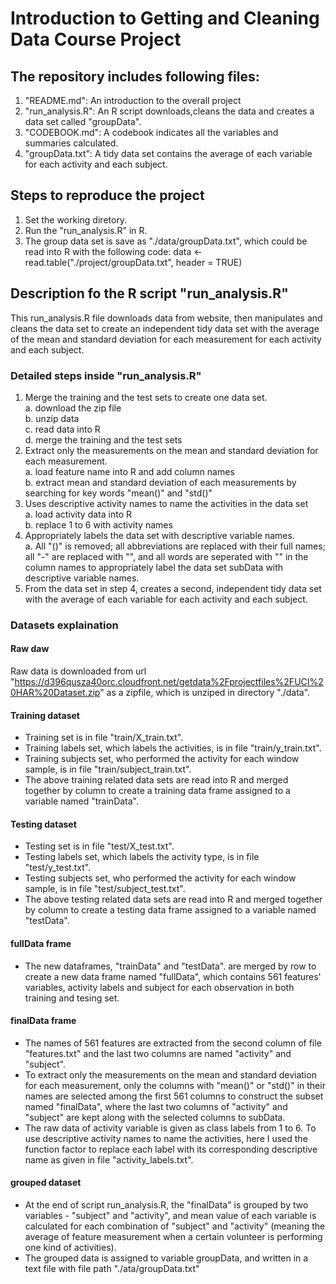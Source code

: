 # Introduction to Getting and Cleaning Data Course Project
## The repository includes following files:
1. "README.md": An introduction to the overall project
2. "run_analysis.R": An R script downloads,cleans the data and creates a data set called "groupData".
3. "CODEBOOK.md": A codebook indicates all the variables and summaries calculated.
4. "groupData.txt":  A tidy data set contains the average of each variable for each activity and each subject.

## Steps to reproduce the project
1. Set the working diretory.
2. Run the "run_analysis.R" in R.
3. The group data set is save as "./data/groupData.txt", which could be read into R with the following code: 
   data <- read.table("./project/groupData.txt", header = TRUE)

## Description fo the R script "run_analysis.R"
This run_analysis.R file downloads data from website, then manipulates and cleans the data set to create an independent tidy data set with the average of the mean and standard deviation for each measurement for each activity and each subject.

### Detailed steps inside "run_analysis.R"
1. Merge the training and the test sets to create one data set.  
   a. download the zip file   
   b. unzip data  
   c. read data into R  
   d. merge the training and the test sets  
2.  Extract only the measurements on the mean and standard deviation for each measurement.   
   a. load feature name into R and add column names  
   b. extract mean and standard deviation of each measurements by searching for key words "mean()" and "std()"  
3. Uses descriptive activity names to name the activities in the data set  
   a. load activity data into R  
   b. replace 1 to 6 with activity names  
4. Appropriately labels the data set with descriptive variable names.  
   a. All "()" is removed; all abbreviations are replaced with their full names; all "-" are replaced with "", and all words are seperated with "" in the column names to appropriately label the data set subData with descriptive variable names.  
5. From the data set in step 4, creates a second, independent tidy data set with the average of each variable for each activity and each subject.

### Datasets explaination
#### Raw daw 
Raw data is downloaded from url "https://d396qusza40orc.cloudfront.net/getdata%2Fprojectfiles%2FUCI%20HAR%20Dataset.zip" as a zipfile, which is unziped in directory "./data".

#### Training dataset
* Training set is in file "train/X_train.txt".
* Training labels set, which labels the activities, is in file "train/y_train.txt".
* Training subjects set, who performed the activity for each window sample, is in file "train/subject_train.txt".
* The above training related data sets are read into R and merged together by column to create a training data frame assigned to a variable named "trainData".

#### Testing dataset
* Testing set is in file "test/X_test.txt".
* Testing labels set, which labels the activity type, is in file "test/y_test.txt".
* Testing subjects set, who performed the activity for each window sample, is in file "test/subject_test.txt".
* The above testing related data sets are read into R and merged together by column to create a testing data frame assigned to a variable named "testData".

#### fullData frame
* The new dataframes, "trainData" and "testData". are merged by row to create a new data frame named "fullData", which contains 561 features' variables, activity labels and subject for each observation in both training and tesing set.

#### finalData frame
* The names of 561 features are extracted from the second column of file "features.txt" and the last two columns are named "activity" and "subject".
* To extract only the measurements on the mean and standard deviation for each measurement, only the columns with "mean()" or "std()" in their names are selected among the first 561 columns to construct the subset named "finalData", where the last two columns of "activity" and "subject" are kept along with the selected columns to subData.
* The raw data of activity variable is given as class labels from 1 to 6. To use descriptive activity names to name the activities, here I used the function factor to replace each label with its corresponding descriptive name as given in file "activity_labels.txt".

#### grouped dataset
* At the end of script run_analysis.R, the "finalData" is grouped by two variables - "subject" and "activity", and mean value of each variable is calculated for each combination of "subject" and "activity" (meaning the average of feature measurement when a certain volunteer is performing one kind of activities). 
* The grouped data is assigned to variable groupData, and written in a text file with file path "./ata/groupData.txt"
